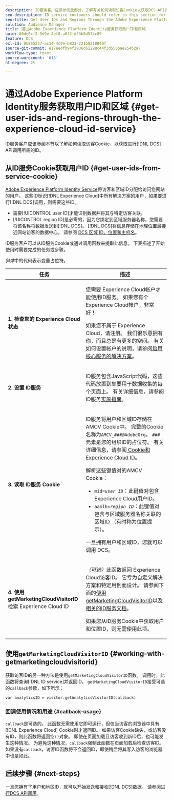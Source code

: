 ```yaml
---
description: ID服务客户应该参阅此部分，了解有关如何读取访客Cookie以获取DCS API调用所需的ID的信息。
seo-description: ID service customers should refer to this section for information on how to read the visitor cookie for the IDs required to make DCS API calls.
seo-title: Get User IDs and Regions Through the Adobe Experience Platform Identity Service
solution: Audience Manager
title: 通过Adobe Experience Platform Identity服务获取用户ID和区域
uuid: 80de6cf2-5d9e-4ef8-a0f2-d53b5d574c89
feature: DCS
exl-id: 0b855237-ac14-4c0e-b831-221b9218840f
source-git-commit: e17eedfb94f2936c61298c44f3d556bae254b2a7
workflow-type: tm+mt
source-wordcount: '613'
ht-degree: 2%

---
```


# 通过Adobe Experience Platform Identity服务获取用户ID和区域 {#get-user-ids-and-regions-through-the-experience-cloud-id-service}

ID服务客户应该参阅本节以了解如何读取访客Cookie，以获取进行[!DNL DCS] API调用所需的ID。

## 从ID服务Cookie获取用户ID {#get-user-ids-from-service-cookie}

[Adobe Experience Platform Identity Service](https://experienceleague.adobe.com/docs/id-service/using/home.html)将访客和区域ID分配给访问您网站的用户。 这些ID标识[!DNL Experience Cloud]中所有解决方案的用户，如果要进行[!DNL DCS]调用，则需要这些ID。

* 需要[!UICONTROL user ID]才能识别数据并将其与特定访客关联。
* [!UICONTROL region ID]是必需的，因为它绑定到区域服务器名称，您需要将该名称将数据发送到[!DNL DCS]。 [!DNL DCS]将信息存储在地理位置最接近网站访客的数据中心。 请参阅 [DCS 区域 ID、位置和主机名](../../../api/dcs-intro/dcs-api-reference/dcs-regions.md)。

ID服务客户可以从ID服务Cookie或通过调用函数来提取此信息。 下表描述了开始使用时需要完成的任务或步骤。

*斜体*&#x200B;中的代码表示变量占位符。

<table id="table_660EBE1C24DD4FBE9DCE5191836C9135"> 
 <thead> 
  <tr> 
   <th colname="col1" class="entry"> 任务 </th> 
   <th colname="col2" class="entry"> 描述 </th> 
  </tr> 
 </thead>
 <tbody> 
  <tr> 
   <td colname="col1"> <p> <b>1. 检查您的<span class="keyword"> Experience Cloud</span>状态</b> </p> </td> 
   <td colname="col2"> <p>您需要<span class="keyword"> Experience Cloud</span>帐户才能使用ID服务。 如果您有<span class="keyword">个Experience Cloud</span>帐户，非常好！ </p> <p> 如果您不属于<span class="keyword"> Experience Cloud</span>，请注册。 我们很乐意拥有你，而且总是有更多的空间。 有关如何设置帐户的说明，请参阅<a href="https://experienceleague.adobe.com/en/docs/core-services/interface/services/getting-started" format="https" scope="external">启用核心服务的解决方案</a>。 </p> </td> 
  </tr> 
  <tr> 
   <td colname="col1"> <p> <b>2. 设置<span class="keyword"> ID服务</span></b> </p> </td> 
   <td colname="col2"> <p><span class="keyword"> ID服务</span>包含JavaScript代码，这些代码放置到您要用于数据收集的每个页面上。 有关详细信息，请参阅ID服务<a href="https://experienceleague.adobe.com/docs/id-service/using/implementation/implementation-guides.html" format="https" scope="external">实施指南</a>。 </p> </td> 
  </tr> 
  <tr> 
   <td colname="col1"> <p> <b>3. 读取<span class="keyword"> ID服务</span> Cookie</b> </p> </td> 
   <td colname="col2"> <p><span class="keyword"> ID服务</span>将用户和区域ID存储在AMCV Cookie中。 完整的Cookie名称为<code>AMCV_<i>###</i>@AdobeOrg</code>。 <code><i>###</i></code>元素是您的组织ID的占位符。 有关详细信息，请参阅<a href="https://experienceleague.adobe.com/docs/id-service/using/intro/cookies.html" format="https" scope="external"> Cookie和Experience Cloud ID</a>。 </p> <p>解析这些键值对的AMCV Cookie： </p> <p> 
     <ul id="ul_502ECFCDDD084D448B5EDC4E5C0909C1"> 
      <li id="li_662FFA36AC854E699D50A183B161D654"> <code>mid=<i>user ID</i></code>：此键值对包含<span class="keyword"> Experience Cloud</span>用户ID。 </li> 
      <li id="li_65422233187B4217B50DC52DBD58F404"> <code>aamlh=<i>region ID</i></code>：此键值对包含与区域服务器名称关联的区域ID （有时称为<span class="term">位置提示</span>）。 </li> 
     </ul> </p> <p>一旦拥有用户和区域ID，您就可以调用<span class="wintitle"> DCS</span>。 </p> </td> 
  </tr> 
  <tr> 
   <td colname="col1"> <p> <b>4. 使用getMarketingCloudVisitorID</b>检索<span class="keyword"> Experience Cloud ID</span> </p> </td> 
   <td colname="col2"> <p><i>（可选）</i>此函数返回<span class="keyword"> Experience Cloud</span>访客ID。 它专为自定义解决方案和特定用例而设计。 请参阅下面的<a href="../../../api/dcs-intro/dcs-s2s/dcs-mcid-ids.md#working-with-getmarketingcloudvisitorid">使用getMarketingCloudVisitorID</a>以及<a href="https://experienceleague.adobe.com/docs/id-service/using/id-service-api/methods/getmcvid.html" format="https" scope="external">相关的ID服务文档</a>。 </p> <p>如果您从ID服务Cookie中获取用户和位置ID，则无需使用此项。 </p> </td> 
  </tr> 
 </tbody> 
</table>

## 使用`getMarketingCloudVisitorID` {#working-with-getmarketingcloudvisitorid}

获取访客ID的另一种方法是使用`getMarketingCloudVisitorID`函数。 调用时，此函数将查询[!DNL ID service]并返回ID。 `getMarketingCloudVisitorID`接受可选的`callback`参数，如下所示：

`var analyticsID = visitor.getAnalyticsVisitorID(callback)`

### 回调使用情况和用途 {#callback-usage}

`callback`是可选的。 此函数无需使用它即可运行，但仅当访客的浏览器中具有[!DNL Experience Cloud] Cookie时才返回ID。 如果访客Cookie缺失，或访客没有ID，则此函数将返回空`()`对象。 即使在页面加载且访客收到新ID后，也可能发生这种情况。 为避免这种情况，`callback`强制此函数在页面加载后检查访客ID。 如果没有`callback`，访客ID函数将不会返回ID，即使稍后将其写入访客的浏览器中也是如此。

## 后续步骤 {#next-steps}

一旦您拥有了用户和地区ID，就可以开始发送和接收[!DNL DCS]数据。 请参阅[进行DCS API调用](../../../api/dcs-intro/dcs-s2s/dcs-s2s-calls.md)。
